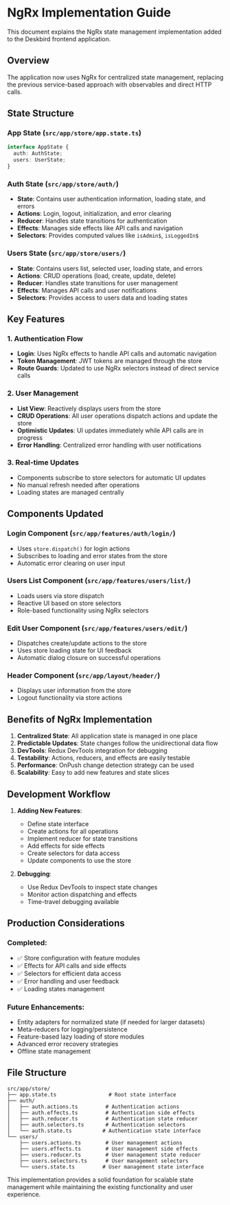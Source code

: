 # NgRx Implementation Guide

This document explains the NgRx state management implementation added to the Deskbird frontend application.

## Overview

The application now uses NgRx for centralized state management, replacing the previous service-based approach with observables and direct HTTP calls.

## State Structure

### App State (`src/app/store/app.state.ts`)
```typescript
interface AppState {
  auth: AuthState;
  users: UserState;
}
```

### Auth State (`src/app/store/auth/`)
- **State**: Contains user authentication information, loading state, and errors
- **Actions**: Login, logout, initialization, and error clearing
- **Reducer**: Handles state transitions for authentication
- **Effects**: Manages side effects like API calls and navigation
- **Selectors**: Provides computed values like `isAdmin$`, `isLoggedIn$`

### Users State (`src/app/store/users/`)
- **State**: Contains users list, selected user, loading state, and errors
- **Actions**: CRUD operations (load, create, update, delete)
- **Reducer**: Handles state transitions for user management
- **Effects**: Manages API calls and user notifications
- **Selectors**: Provides access to users data and loading states

## Key Features

### 1. Authentication Flow
- **Login**: Uses NgRx effects to handle API calls and automatic navigation
- **Token Management**: JWT tokens are managed through the store
- **Route Guards**: Updated to use NgRx selectors instead of direct service calls

### 2. User Management
- **List View**: Reactively displays users from the store
- **CRUD Operations**: All user operations dispatch actions and update the store
- **Optimistic Updates**: UI updates immediately while API calls are in progress
- **Error Handling**: Centralized error handling with user notifications

### 3. Real-time Updates
- Components subscribe to store selectors for automatic UI updates
- No manual refresh needed after operations
- Loading states are managed centrally

## Components Updated

### Login Component (`src/app/features/auth/login/`)
- Uses `store.dispatch()` for login actions
- Subscribes to loading and error states from the store
- Automatic error clearing on user input

### Users List Component (`src/app/features/users/list/`)
- Loads users via store dispatch
- Reactive UI based on store selectors
- Role-based functionality using NgRx selectors

### Edit User Component (`src/app/features/users/edit/`)
- Dispatches create/update actions to the store
- Uses store loading state for UI feedback
- Automatic dialog closure on successful operations

### Header Component (`src/app/layout/header/`)
- Displays user information from the store
- Logout functionality via store actions

## Benefits of NgRx Implementation

1. **Centralized State**: All application state is managed in one place
2. **Predictable Updates**: State changes follow the unidirectional data flow
3. **DevTools**: Redux DevTools integration for debugging
4. **Testability**: Actions, reducers, and effects are easily testable
5. **Performance**: OnPush change detection strategy can be used
6. **Scalability**: Easy to add new features and state slices

## Development Workflow

1. **Adding New Features**:
   - Define state interface
   - Create actions for all operations
   - Implement reducer for state transitions
   - Add effects for side effects
   - Create selectors for data access
   - Update components to use the store

2. **Debugging**:
   - Use Redux DevTools to inspect state changes
   - Monitor action dispatching and effects
   - Time-travel debugging available

## Production Considerations

### Completed:
- ✅ Store configuration with feature modules
- ✅ Effects for API calls and side effects
- ✅ Selectors for efficient data access
- ✅ Error handling and user feedback
- ✅ Loading states management

### Future Enhancements:
- Entity adapters for normalized state (if needed for larger datasets)
- Meta-reducers for logging/persistence
- Feature-based lazy loading of store modules
- Advanced error recovery strategies
- Offline state management

## File Structure

```
src/app/store/
├── app.state.ts                 # Root state interface
├── auth/
│   ├── auth.actions.ts         # Authentication actions
│   ├── auth.effects.ts         # Authentication side effects
│   ├── auth.reducer.ts         # Authentication state reducer
│   ├── auth.selectors.ts       # Authentication selectors
│   └── auth.state.ts          # Authentication state interface
└── users/
    ├── users.actions.ts        # User management actions
    ├── users.effects.ts        # User management side effects
    ├── users.reducer.ts        # User management state reducer
    ├── users.selectors.ts      # User management selectors
    └── users.state.ts         # User management state interface
```

This implementation provides a solid foundation for scalable state management while maintaining the existing functionality and user experience.
